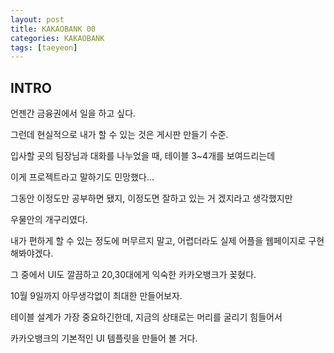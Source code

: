 ```yaml
---
layout: post
title: KAKAOBANK 00
categories: KAKAOBANK
tags: [taeyeon]
---
```



## INTRO

언젠간 금융권에서 일을 하고 싶다. 

그런데 현실적으로 내가 할 수 있는 것은 게시판 만들기 수준.

입사할 곳의 팀장님과 대화를 나누었을 때, 테이블 3~4개를 보여드리는데

이게 프로젝트라고 말하기도 민망했다...

그동안 이정도만 공부하면 됐지, 이정도면 잘하고 있는 거 겠지라고 생각했지만

우물안의 개구리였다.

내가 편하게 할 수 있는 정도에 머무르지 말고, 어렵더라도 실제 어플을 웹페이지로 구현해봐야겠다.

그 중에서 UI도 깔끔하고 20,30대에게 익숙한 카카오뱅크가 꽂혔다.

10월 9일까지 아무생각없이 최대한 만들어보자.

테이블 설계가 가장 중요하긴한데, 지금의 상태로는 머리를 굴리기 힘들어서

카카오뱅크의 기본적인 UI 템플릿을 만들어 볼 거다.
